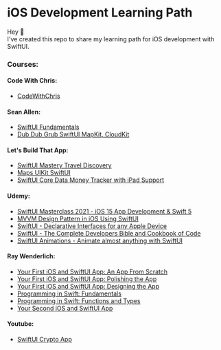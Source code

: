 # iOS Development Learning Path

Hey 👋<br />
I've created this repo to share my learning path for iOS development with SwiftUI.

### Courses:
  #### Code With Chris:
  * [CodeWithChris](https://codewithchris.com/)

  #### Sean Allen:
  * [SwiftUI Fundamentals](https://seanallen.teachable.com/p/swiftui-fundamentals)
  * [Dub Dub Grub SwiftUI MapKit, CloudKit](https://seanallen.teachable.com/p/dub-dub-grub-swiftui-mapkit-cloudkit)

  #### Let's Build That App:
  * [SwiftUI Mastery Travel Discovery](https://www.letsbuildthatapp.com/course/SwiftUI%20Mastery%20Travel%20Discovery)
  * [Maps UIKit SwiftUI](https://www.letsbuildthatapp.com/course/Maps%20UIKit%20SwiftUI)
  * [SwiftUI Core Data Money Tracker with iPad Support](https://www.letsbuildthatapp.com/course/SwiftUI%20Core%20Data%20Money%20Tracker%20with%20iPad%20Support)

  #### Udemy:
  * [SwiftUI Masterclass 2021 - iOS 15 App Development & Swift 5](https://www.udemy.com/course/swiftui-masterclass-course-ios-development-with-swift/)
  * [MVVM Design Pattern in iOS Using SwiftUI](https://www.udemy.com/course/swiftui-the-complete-developer-course/)
  * [SwiftUI - Declarative Interfaces for any Apple Device](https://www.udemy.com/course/swiftui-declarative-interfaces-for-any-apple-device/)
  * [SwiftUI - The Complete Developers Bible and Cookbook of Code](https://www.udemy.com/course/swiftui-the-complete-developer-course/)
  * [SwiftUI Animations - Animate almost anything with SwiftUI](https://www.udemy.com/course/swiftui_animations/)

  #### Ray Wenderlich:
  * [Your First iOS and SwiftUI App: An App From Scratch](https://www.raywenderlich.com/17493408-your-first-ios-and-swiftui-app-an-app-from-scratch)
  * [Your First iOS and SwiftUI App: Polishing the App](https://www.raywenderlich.com/18176818-your-first-ios-and-swiftui-app-polishing-the-app)
  * [Your First iOS and SwiftUI App: Designing the App](https://www.raywenderlich.com/17740710-your-first-ios-and-swiftui-app-designing-the-app-optional)
  * [Programming in Swift: Fundamentals](https://www.raywenderlich.com/5539282-programming-in-swift-fundamentals)
  * [Programming in Swift: Functions and Types](https://www.raywenderlich.com/5429279-programming-in-swift-functions-and-types)
  * [Your Second iOS and SwiftUI App](https://www.raywenderlich.com/15234721-your-second-ios-and-swiftui-app)


  #### Youtube:
  * [SwiftUI Crypto App](https://www.youtube.com/watch?v=TTYKL6CfbSs&list=PLwvDm4Vfkdphbc3bgy_LpLRQ9DDfFGcFu&ab_channel=SwiftfulThinking)
